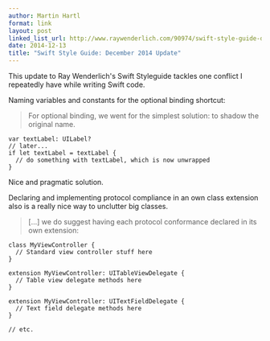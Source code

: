 ```yaml
---
author: Martin Hartl
format: link
layout: post
linked_list_url: http://www.raywenderlich.com/90974/swift-style-guide-december-2014-update
date: 2014-12-13
title: "Swift Style Guide: December 2014 Update"
---
```


This update to Ray Wenderlich's Swift Styleguide  tackles one conflict I repeatedly have while writing Swift code.

Naming variables and constants for the optional binding shortcut:

> For optional binding, we went for the simplest solution: to shadow the original name.

    var textLabel: UILabel?    
    // later...
    if let textLabel = textLabel {
      // do something with textLabel, which is now unwrapped
    }
    

Nice and pragmatic solution.

Declaring and implementing protocol compliance in an own class extension also is a really nice way to unclutter big classes.

>[...] we do suggest having each protocol conformance declared in its own extension:

    class MyViewController {
      // Standard view controller stuff here
    }
    
    extension MyViewController: UITableViewDelegate {
      // Table view delegate methods here
    }
    
    extension MyViewController: UITextFieldDelegate {
      // Text field delegate methods here
    }
    
    // etc.

 


